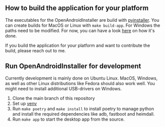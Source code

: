## How to build the application for your platform

The executables for the OpenAndroidInstaller are build with [pyinstaller](https://pyinstaller.org/en/stable/index.html). You can create builds for MacOS or Linux with `make build-app`. For Windows the paths need to be modified. For now, you can have a look [here](https://github.com/openandroidinstaller-dev/openandroidinstaller/blob/v0.1.2-alpha/.github/workflows/manual-build-windows.yml#L22) on how it's done.

If you build the application for your platform and want to contribute the build, please reach out to me.

## Run OpenAndroidInstaller for development

Currently development is mainly done on Ubuntu Linux. MacOS, Windows, as well as other Linux distributions like Fedora should also work well. You might need to install additional USB-drivers on Windows.

1. Clone the main branch of this repository
2. Set up [venv](https://docs.python.org/3/library/venv.html)
3. Run `make poetry` and `make install` to install poetry to manage python and install the required dependencies like adb, fastboot and heimdall.
4. Run `make app` to start the desktop app from the source.
